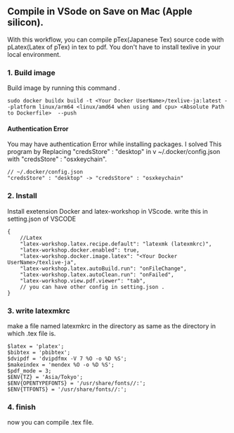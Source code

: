 ## Compile in VSode on Save on Mac (Apple silicon).
With this workflow, you can compile pTex(Japanese Tex) source code with pLatex(Latex of pTex) in tex to pdf.
You don't have to install texlive in your local environment.

### 1. Build image

Build image by running this command .
```
sudo docker buildx build -t <Your Docker UserName>/texlive-ja:latest --platform linux/arm64 <linux/amd64 when using amd cpu> <Absolute Path to Dockerfile>  --push
```
#### Authentication Error
You may have authentication Error while installing packages. 
I solved This program by Replacing "credsStore" : "desktop" in v ~/.docker/config.json with "credsStore" : "osxkeychain".
``` 
// ~/.docker/config.json
"credsStore" : "desktop" -> "credsStore" : "osxkeychain"

```

### 2. Install 

Install exetension Docker and latex-workshop in VScode.
write this in setting.json of VSCODE

```
{
    //Latex
    "latex-workshop.latex.recipe.default": "latexmk (latexmkrc)",
    "latex-workshop.docker.enabled": true,
    "latex-workshop.docker.image.latex": "<Your Docker UserName>/texlive-ja",
    "latex-workshop.latex.autoBuild.run": "onFileChange",
    "latex-workshop.latex.autoClean.run": "onFailed",
    "latex-workshop.view.pdf.viewer": "tab",
    // you can have other config in setting.json .
}
```

### 3. write latexmkrc

make a file named latexmkrc in the directory as same as the directory in which .tex file is.

```
$latex = 'platex';
$bibtex = 'pbibtex';
$dvipdf = 'dvipdfmx -V 7 %O -o %D %S';
$makeindex = 'mendex %O -o %D %S';
$pdf_mode = 3;
$ENV{TZ} = 'Asia/Tokyo';
$ENV{OPENTYPEFONTS} = '/usr/share/fonts//:';
$ENV{TTFONTS} = '/usr/share/fonts//:';
```

### 4. finish
now you can compile .tex file.
